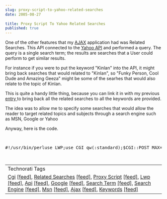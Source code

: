 ```yaml
---
slug: proxy-script-to-yahoo-related-searches
date: 2005-08-27
 
title: Proxy Script To Yahoo Related Searches
published: true
---
```

One of the other features that my <a href="http://www.kinlan.co.uk/AjaxExperiments/AjaxTag">AJAX</a> application had was Related Searches. This API connected to the <a href="http://developer.yahoo.net">Yahoo API</a> and performed a query. The query is a single search term; the results are searches that a User could perform to get similar results.<p />For instance if you were to put the keyword "Kinlan" into the API, it might bring back searches that would related to "Kinlan", so "Funky Person, Cool Dude and Amazing Geeza" might be some of the searhes that would also relate to the topic of Kinlan.<p />This is quite a handy little thing, because you can link it in with my previous <a href="http://www.kinlan.co.uk/2005/08/proxy-script-to-yahoo-api-term.html">entry </a>to bring back all the related searches to all the keywords are provided.<p />The idea was to allow me to specify some searches that would allow the reader to target related topics and subjects through a search engine such as MSN, Google or Yahoo<p />Anyway, here is the code.<p /><br /><div class="CodeRay">
  <div class="code"><pre>#!/usr/bin/perluse LWP;use CGI qw(:standard);$CGI::POST_MAX=1024 * 100;  # max 100K postsmy($qCGI) = new CGI();my($YahooAppID) = &quot;APPIDHERE&quot;;my($baseUrl) = &quot;http://api.search.yahoo.com/WebSearchService/V1/relatedSuggestion&quot;;my($query) = $qCGI-&gt;param('query');my($finalUrl) = $baseUrl$ua = LWP::UserAgent-&gt;new;$ua-&gt;agent(&quot;YahooPassThrough/0.1 &quot;);# Create a requestmy $req = HTTP::Request-&gt;new(POST =&gt; $finalUrl);$req-&gt;content(&quot;appid=$YahooAppID&amp;query=$query&amp;results=50&quot;);# Pass request to the user agent and get a response backmy $res = $ua-&gt;request($req);print &quot;Content-type: text/xml\n\n&quot;;print $res-&gt;content;</pre></div>
</div>
<p /><br /><table class="TechnoratiHead TagHeader">
<tr><td>Technorati Tags</td></tr>
<tr class="Technorati"><td>
<a href="https://paul.kinlan.me/tags/Cgi" class="Tag" rel="tag">Cgi</a> <a href="http://feeds.technorati.com/feed/posts/tag/Cgi" class="Tag">[feed]</a>, <a href="https://paul.kinlan.me/tags/Related" class="Tag" rel="tag">Related Searches</a> <a href="http://feeds.technorati.com/feed/posts/tag/Related" class="Tag">[feed]</a>, <a href="https://paul.kinlan.me/tags/Proxy" class="Tag" rel="tag">Proxy Script</a> <a href="http://feeds.technorati.com/feed/posts/tag/Proxy" class="Tag">[feed]</a>, <a href="https://paul.kinlan.me/tags/Lwp" class="Tag" rel="tag">Lwp</a> <a href="http://feeds.technorati.com/feed/posts/tag/Lwp" class="Tag">[feed]</a>, <a href="https://paul.kinlan.me/tags/Api" class="Tag" rel="tag">Api</a> <a href="http://feeds.technorati.com/feed/posts/tag/Api" class="Tag">[feed]</a>, <a href="https://paul.kinlan.me/tags/Google" class="Tag" rel="tag">Google</a> <a href="http://feeds.technorati.com/feed/posts/tag/Google" class="Tag">[feed]</a>, <a href="https://paul.kinlan.me/tags/Search%20Term" class="Tag" rel="tag">Search Term</a> <a href="http://feeds.technorati.com/feed/posts/tag/Search%20Term" class="Tag">[feed]</a>, <a href="https://paul.kinlan.me/tags/Search%20Engine" class="Tag" rel="tag">Search Engine</a> <a href="http://feeds.technorati.com/feed/posts/tag/Search%20Engine" class="Tag">[feed]</a>, <a href="https://paul.kinlan.me/tags/Msn" class="Tag" rel="tag">Msn</a> <a href="http://feeds.technorati.com/feed/posts/tag/Msn" class="Tag">[feed]</a>, <a href="https://paul.kinlan.me/tags/Ajax" class="Tag" rel="tag">Ajax</a> <a href="http://feeds.technorati.com/feed/posts/tag/Ajax" class="Tag">[feed]</a>, <a href="https://paul.kinlan.me/tags/Keywords" class="Tag" rel="tag">Keywords</a> <a href="http://feeds.technorati.com/feed/posts/tag/Keywords" class="Tag">[feed]</a>
</td></tr>
</table><div class="blogger-post-footer"><img class="posterous_download_image" src="https://blogger.googleusercontent.com/tracker/8109338-112515507116806719?l=www.kinlan.co.uk%2Findex.html" height="1" alt="" width="1" /></div>

